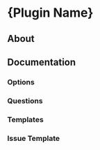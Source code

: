 # {Plugin Name}

## About

## Documentation

### Options

### Questions

### Templates

### Issue Template
